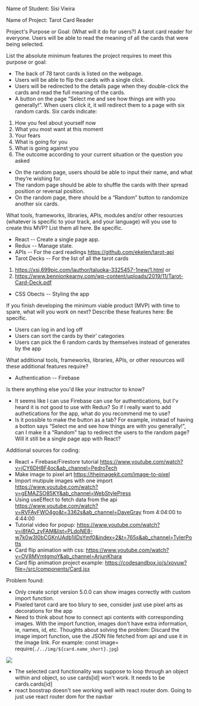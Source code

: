 Name of Student: Sisi Vieira

Name of Project: Tarot Card Reader

Project's Purpose or Goal: (What will it do for users?)
A tarot card reader for everyone. Users will be able to read the meaning of all the cards that were being selected.

List the absolute minimum features the project requires to meet this purpose or goal:

* The back of 78 tarot cards is listed on the webpage.
* Users will be able to flip the cards with a single click.
* Users will be redirected to the details page when they double-click the cards and read the full meaning of the cards.
* A button on the page “Select me and see how things are with you generally!”. When users click it, it will redirect them to a page with six random cards. Six cards indicate:
1. How you feel about yourself now
2. What you most want at this moment
3. Your fears
4. What is going for you
5. What is going against you
6. The outcome according to your current situation or the question you asked
* On the random page, users should be able to input their name, and what they’re wishing for.
* The random page should be able to shuffle the cards with their spread position or reversal position.
* On the random page, there should be a “Random” button to randomize another six cards.

What tools, frameworks, libraries, APIs, modules and/or other resources (whatever is specific to your track, and your language) will you use to create this MVP? List them all here. Be specific.
* React -- Create a single page app.
* Redux -- Manage state.
* APIs -- For the card readings https://github.com/ekelen/tarot-api
* Tarot Decks -- For the list of all the tarot cards 
1. https://xsj.699pic.com/lauthor/taluoka-3325457-1new/1.html or
2. https://www.bennionkearny.com/wp-content/uploads/2019/11/Tarot-Card-Deck.pdf
* CSS Obects -- Styling the app

If you finish developing the minimum viable product (MVP) with time to spare, what will you work on next? Describe these features here: Be specific.

* Users can log in and log off
* Users can sort the cards by their’ categories
* Users can pick the 6 random cards by themselves instead of generates by the app

What additional tools, frameworks, libraries, APIs, or other resources will these additional features require?

* Authentication -- Firebase

Is there anything else you'd like your instructor to know?

* It seems like I can use Firebase can use for authentications, but I'v heard it is not good to use with Redux? So if I really want to add authetications for the app, what do you recommend me to use?
* Is it possible to make the button as a tab? For example, instead of having a botton says “Select me and see how things are with you generally!”, can I make it a "Random" tap to redirect the users to the random page? Will it still be a single page app with React?

Additional sources for coding:

* React + Firebase/Firestore tutorial https://www.youtube.com/watch?v=jCY6DH8F4oc&ab_channel=PedroTech
* Make image to pixel art https://theimagekit.com/image-to-pixel
* Import mutipule images with one import https://www.youtube.com/watch?v=gEMAZSO85KY&ab_channel=WebStylePress
* Using useEffect to fetch data from the api https://www.youtube.com/watch?v=RVFAyFWO4go&t=3362s&ab_channel=DaveGray from 4:04:00 to 4:44:00
* Tutorial video for popup: https://www.youtube.com/watch?v=i8fAO_zyFAM&list=PLdoNE8-w7k0w3I0bCGKnUAdb1ilDsYmf0&index=2&t=765s&ab_channel=TylerPotts
* Card flip animation with css: https://www.youtube.com/watch?v=OV8MVmtgmoY&ab_channel=ArjunKhara
* Card flip animation project example: https://codesandbox.io/s/xovuw?file=/src/components/Card.jsx

Problem found:

* Only create script version 5.0.0 can show images correctly with custom import function.
* Pixeled tarot card are too blury to see, consider just use pixel arts as decorations for the app
* Need to think about how to connect api contents with corresponding images. With the import function, images don't have extra information, ie, names, id, etc. Thoughts about solving the problem: Discard the image import function, use the JSON file fetched from api and use it in the image link. For example: 
const image= require(`./../img/${card.name_short}.jpg`)
<img src = {image}>

* The selected card functionality was suppose to loop through an object within and object, so use cards[id] won't work. It needs to be cards.cards[id]
* react boostrap doesn't see working well with react router dom. Going to just use react router dom for the navbar